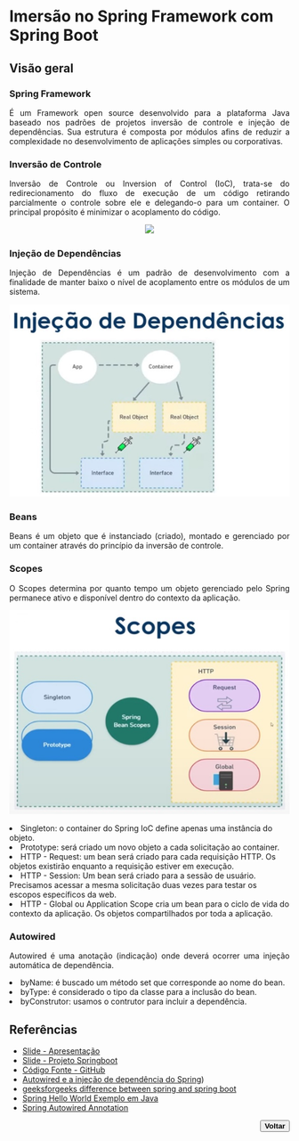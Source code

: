 # Imersão no Spring Framework com Spring Boot

## Visão geral
### Spring Framework
<p align="justify">É um Framework open source desenvolvido para a plataforma Java baseado nos padrões de projetos inversão de controle e injeção de dependências. Sua estrutura é composta por módulos afins de reduzir a complexidade no desenvolvimento de aplicações simples ou corporativas.</p>

### Inversão de Controle
<p align="justify">Inversão de Controle ou Inversion of Control (IoC), trata-se do redirecionamento do fluxo de execução de um código retirando parcialmente o controle sobre ele e delegando-o para um container. O principal propósito é minimizar o acoplamento do código.</p>
<p align="center"><img src="../img/10. Inversão de Controle (IoC).jpg"></p>

### Injeção de Dependências
<p align="justify">Injeção de Dependências é um padrão de desenvolvimento com a finalidade de manter baixo o nível de acoplamento entre os módulos de um sistema.</p>
<p align="center"><img src="../img/11. Injeção de Dependências.jpg"></p>

### Beans
<p align="justify">Beans é um objeto que é instanciado (criado), montado e gerenciado por um container através do princípio da inversão de controle.</p>

### Scopes
<p align="justify">O Scopes determina por quanto tempo um objeto gerenciado pelo Spring permanece ativo e disponível dentro do contexto da aplicação.</p>
<p align="center"><img src="../img/12. Scopes.jpg"></p>
<li>Singleton: o container do Spring IoC define apenas uma instância do objeto.</li>
<li>Prototype: será criado um novo objeto a cada solicitação ao container.</li>
<li>HTTP - Request: um bean será criado para cada requisição HTTP. Os objetos existirão enquanto a requisição estiver em execução.</li>
<li>HTTP - Session: Um bean será criado para a sessão de usuário. Precisamos acessar a mesma solicitação duas vezes para testar os escopos específicos da web.</li>
<li>HTTP - Global ou Application Scope cria um bean para o ciclo de vida do contexto da aplicação. Os objetos compartilhados por toda a aplicação.</li>

### Autowired
<p align="justify">Autowired é uma anotação (indicação) onde deverá ocorrer uma injeção automática de dependência.</p>
<li>byName: é buscado um método set que corresponde ao nome do bean.</li>
<li>byType: é considerado o tipo da classe para a inclusão do bean.</li>
<li>byConstrutor: usamos o contrutor para incluir a dependência.</li>

## Referências <!--About references / Sobre referências-->
- [Slide - Apresentação](../docs/04.%20Imersão%20no%20Spring%20Framework%20com%20Spring%20Boot%20-%20Apresentação.pptx)
- [Slide - Projeto Springboot](../docs/05.%20Imersão%20no%20Spring%20Framework%20com%20Spring%20Boot%20-%20Projeto%20Springboot.pptx)
- [Código Fonte - GitHub](https://github.com/digitalinnovationone/dio-springboot)
- [Autowired e a injeção de dependência do Spring](https://medium.com/@leonardogiuliani/autowired-e-a-inje%C3%A7%C3%A3o-de-depend%C3%AAncia-do-spring-d8864cc9af50))
- [geeksforgeeks difference between spring and spring boot](https://www.geeksforgeeks.org/difference-between-spring-and-spring-boot/)
- [Spring Hello World Exemplo em Java](https://www.java67.com/2019/10/spring-helloworld-example-in-Java-eclipse.html)
- [Spring Autowired Annotation](https://www.digitalocean.com/community/tutorials/spring-autowired-annotation)
<div align="right"> <!--About back button / Sobre botão voltar-->
    <a href="../README.md">
        <button><strong>Voltar</strong></button>
    </a>
</div>